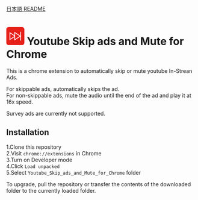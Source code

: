[日本語 README](README-ja.md)

# ![main icon](icon/icon_48x48.png) Youtube Skip ads and Mute for Chrome  

This is a chrome extension to automatically skip or mute youtube In-Strean Ads.  
  
For skippable ads, automatically skips the ad.  
For non-skippable ads, mute the audio until the end of the ad and play it at 16x speed.

Survey ads are currently not supported.

## Installation  
1.Clone this repository  
2.Visit `chrome://extensions` in Chrome  
3.Turn on Developer mode  
4.Click `Load unpacked`  
5.Select `Youtube_Skip_ads_and_Mute_for_Chrome` folder  
  
To upgrade, pull the repository or transfer the contents of the downloaded folder to the currently loaded folder.
